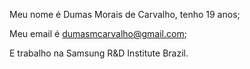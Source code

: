 Meu nome é Dumas Morais de Carvalho, tenho 19 anos;

Meu email é dumasmcarvalho@gmail.com;

E trabalho na Samsung R&D Institute Brazil.
